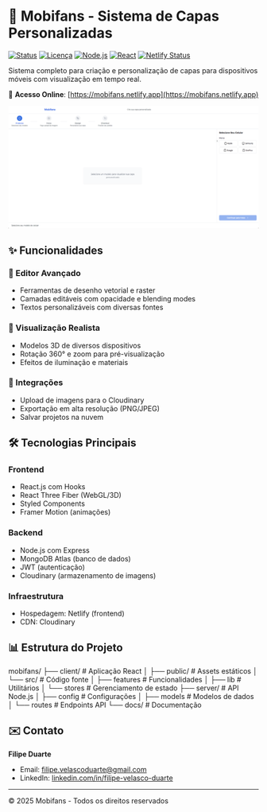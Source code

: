 # 🎨 Mobifans - Sistema de Capas Personalizadas

[![Status](https://img.shields.io/badge/status-em%20desenvolvimento-yellow)]()
[![Licença](https://img.shields.io/badge/license-CC--BY--4.0-blue)]()
[![Node.js](https://img.shields.io/badge/Node.js-14%2B-brightgreen)]()
[![React](https://img.shields.io/badge/React-17%2B-blue)]()
[![Netlify Status](https://api.netlify.com/api/v1/badges/2575eba2-1b06-4db8-af73-a7d0db2eabaa/deploy-status)](https://app.netlify.com/sites/mobifans/deploys)

Sistema completo para criação e personalização de capas para dispositivos móveis com visualização em tempo real.

🔗 **Acesso Online**: [https://mobifans.netlify.app](https://mobifans.netlify.app)

![Editor de Capas Mobifans](https://github.com/FilipeVDuarte/mobifans-capas-personalizadas/blob/main/CapturadeTela.png)

## ✨ Funcionalidades

### 🎨 Editor Avançado
- Ferramentas de desenho vetorial e raster
- Camadas editáveis com opacidade e blending modes
- Textos personalizáveis com diversas fontes

### 📱 Visualização Realista
- Modelos 3D de diversos dispositivos
- Rotação 360° e zoom para pré-visualização
- Efeitos de iluminação e materiais

### 🔄 Integrações
- Upload de imagens para o Cloudinary
- Exportação em alta resolução (PNG/JPEG)
- Salvar projetos na nuvem

## 🛠 Tecnologias Principais

### Frontend
- React.js com Hooks
- React Three Fiber (WebGL/3D)
- Styled Components
- Framer Motion (animações)

### Backend
- Node.js com Express
- MongoDB Atlas (banco de dados)
- JWT (autenticação)
- Cloudinary (armazenamento de imagens)

### Infraestrutura
- Hospedagem: Netlify (frontend)
- CDN: Cloudinary

## 📊 Estrutura do Projeto
mobifans/
├── client/ # Aplicação React
│ ├── public/ # Assets estáticos
│ └── src/ # Código fonte
│ ├── features # Funcionalidades
│ ├── lib # Utilitários
│ └── stores # Gerenciamento de estado
├── server/ # API Node.js
│ ├── config # Configurações
│ ├── models # Modelos de dados
│ └── routes # Endpoints API
└── docs/ # Documentação

## ✉️ Contato

**Filipe Duarte**  
- Email: filipe.velascoduarte@gmail.com  
- LinkedIn: [linkedin.com/in/filipe-velasco-duarte](https://www.linkedin.com/in/filipe-velasco-duarte/)  

---

© 2025 Mobifans - Todos os direitos reservados